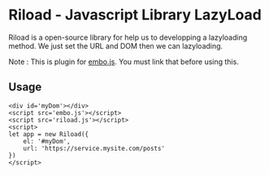 # Riload - Javascript Library LazyLoad

Riload is a open-source library for help us to developping a lazyloading method. We just set the URL and DOM then we can lazyloading.

Note : This is plugin for [embo.js](embo.js "EmboJs"). You must link that before using this.

## Usage
```
<div id='myDom'></div>
<script src='embo.js'></script>
<script src='riload.js'></script>
<script>
let app = new Riload({
	el: '#myDom',
	url: 'https://service.mysite.com/posts'
})
</script>
```
